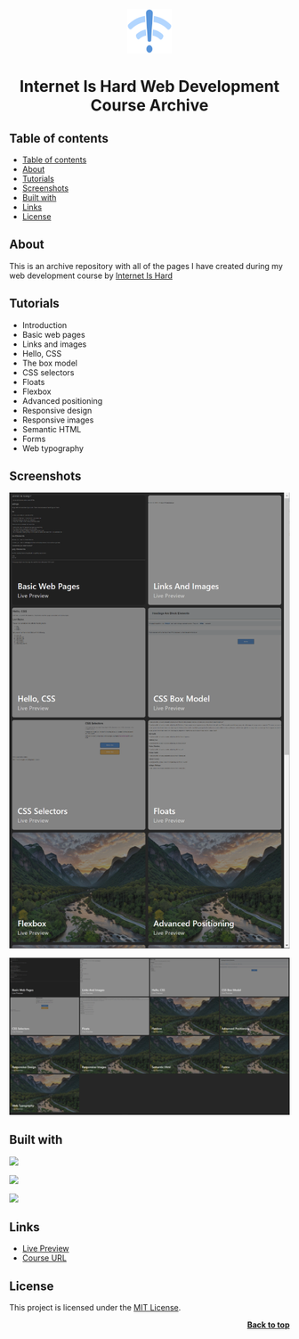 <a name="readme-top"></a>

<div align="center">
  <a href="https://github.com/seesmof/university">
    <img src="./img/interneting-is-hard-logo-97b225.1eb3a58f.svg" alt="Logo" width="80" height="80">
  </a>

<h1 align="center">Internet Is Hard Web Development Course Archive</h1>
</div>

## Table of contents

- [Table of contents](#table-of-contents)
- [About](#about)
- [Tutorials](#tutorials)
- [Screenshots](#screenshots)
- [Built with](#built-with)
- [Links](#links)
- [License](#license)

## About

This is an archive repository with all of the pages I have created during my web development course by <a href="https://internetingishard.netlify.app/html-and-css/index.html">Internet Is Hard</a>

## Tutorials

- Introduction
- Basic web pages
- Links and images
- Hello, CSS
- The box model
- CSS selectors
- Floats
- Flexbox
- Advanced positioning
- Responsive design
- Responsive images
- Semantic HTML
- Forms
- Web typography

## Screenshots

![Screenshots](./img/msedge_XBdbzsNZ2G.png)

![Screenshots](./img/msedge_Ko4ot7N8xZ.jpg)

## Built with

![](https://img.shields.io/badge/HTML5-E34F26?style=for-the-badge&logo=html5&logoColor=white)

![](https://img.shields.io/badge/CSS3-1572B6?style=for-the-badge&logo=css3&logoColor=white)

![](https://img.shields.io/badge/Tailwind_CSS-38B2AC?style=for-the-badge&logo=tailwind-css&logoColor=white)

## Links

- [Live Preview](https://seesmof.github.io/internet-is-hard-web-course/)
- [Course URL](https://internetingishard.netlify.app/html-and-css/index.html)

## License

This project is licensed under the [MIT License](./LICENSE).

<p align="right"><a href="#readme-top"><strong>Back to top</strong></a></p>
